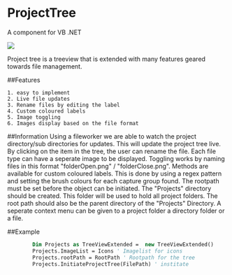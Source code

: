 # ProjectTree
A component for VB .NET

<img src="http://i61.tinypic.com/30k4myt.png"/></img>


Project tree is a treeview that is extended with many features geared towards file management.

##Features
```
1. easy to implement
2. Live file updates
3. Rename files by editing the label
4. Custom coloured labels
5. Image toggling
6. Images display based on the file format
```

##Information
Using a fileworker we are able to watch the project directory/sub directories for updates. This will update the project tree live. By clicking on the item in the tree, the user can rename the file. Each file type can have a seperate image to be displayed. Toggling works by naming files in this format "folderOpen.png" / "folderClose.png". Methods are available for custom coloured labels. This is done by using a regex pattern and setting the brush colours for each capture group found. The rootpath must be set before the object can be initiated. The "Projects" directory should be created. This folder will be used to hold all project folders. The root path should also be the parent directory of the "Projects" Directory. A seperate context menu can be given to a project folder a directory folder or a file.

##Example
```vb
        Dim Projects as TreeViewExtended =  new TreeViewExtended()
        Projects.ImageList = Icons ' Imagelist for icons
        Projects.rootPath = RootPath ' Rootpath for the tree
        Projects.InitiateProjectTree(FilePath) ' institate
```
